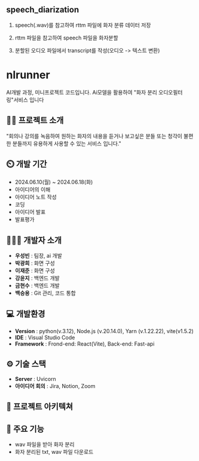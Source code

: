 ## speech_diarization 

1. speech(.wav)를 참고하여 rttm 파일에 화자 분류 데이터 저장

2. rttm 파일을 참고하여 speech 파일을 화자분할

3. 분할된 오디오 파일에서 transcript를 작성(오디오 -> 텍스트 변환)

# nlrunner
AI개발 과정, 미니프로젝트 코드입니다. Ai모델을 활용하여 "화자 분리 오디오필터링"서비스 입니다

## 👨‍🏫 프로젝트 소개
"회의나 강의를 녹음하여 원하는 화자의 내용을 듣거나 보고싶은 분들 또는 청각이 불편한 분들까지 유용하게 사용할 수 있는 서비스 입니다."

## ⏲️ 개발 기간 
- 2024.06.10(월) ~ 2024.06.18(화)
- 아이디어의 이해
- 아이디어 노트 작성
- 코딩
- 아이디어 발표
- 발표평가
  
## 🧑‍🤝‍🧑 개발자 소개 
- **우성빈** : 팀장, ai 개발
- **박광희** : 화면 구성
- **이재준** : 화면 구성
- **강윤지** : 백엔드 개발
- **금현수** : 백엔드 개발
- **백승용** : Git 관리, 코드 통합

## 💻 개발환경
- **Version** : python(v.3.12), Node.js (v.20.14.0), Yarn (v.1.22.22), vite(v1.5.2)
- **IDE** : Visual Studio Code
- **Framework** : Frond-end: React(Vite), Back-end: Fast-api

## ⚙️ 기술 스택
- **Server** : Uvicorn
- **아이디어 회의** : Jira, Notion, Zoom

## 📝 프로젝트 아키텍쳐


## 📌 주요 기능
- wav 파일을 받아 화자 분리
- 화자 분리된 txt, wav 파일 다운로드
